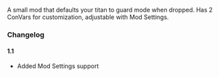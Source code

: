 A small mod that defaults your titan to guard mode when dropped. Has 2 ConVars for customization, adjustable with Mod Settings.

### Changelog

#### 1.1

- Added Mod Settings support